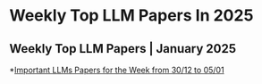 # Weekly Top LLM Papers In 2025 #
## Weekly Top LLM Papers | January 2025 ##
*[Important LLMs Papers for the Week from 30/12 to 05/01](https://open.substack.com/pub/youssefh/p/important-llms-papers-for-the-week-5e8?r=1sqbmi&utm_campaign=post&utm_medium=web&showWelcomeOnShare=false)
